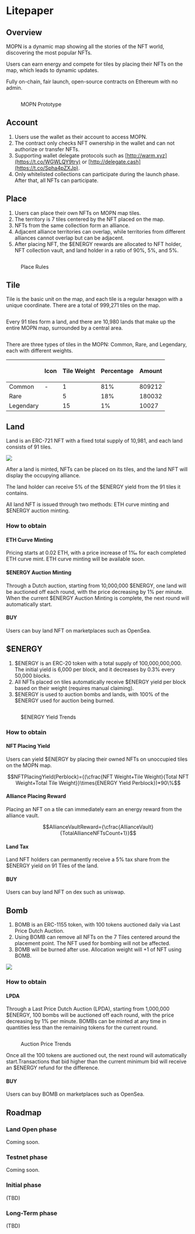 # Litepaper

## Overview

MOPN is a dynamic map showing all the stories of the NFT world, discovering the most popular NFTs.

Users can earn energy and compete for tiles by placing their NFTs on the map, which leads to dynamic updates.

Fully on-chain, fair launch, open-source contracts on Ethereum with no admin.

<figure><img src=".gitbook/assets/image (5).png" alt=""><figcaption><p>MOPN Prototype</p></figcaption></figure>

## Account

1. Users use the wallet as their account to access MOPN.
2. The contract only checks NFT ownership in the wallet and can not authorize or transfer NFTs.
3. Supporting wallet delegate protocols such as [http://warm.xyz](https://t.co/WGWLQY9try) or [http://delegate.cash](https://t.co/Spha4pZXJp).
4. Only whitelisted collections can participate during the launch phase. After that, all NFTs can participate.

## Place

1. Users can place their own NFTs on MOPN map tiles.
2. The territory is 7 tiles centered by the NFT placed on the map.
3. NFTs from the same collection form an alliance.
4. Adjacent alliance territories can overlap, while territories from different alliances cannot overlap but can be adjacent.
5. After placing NFT, the $ENERGY rewards are allocated to NFT holder, NFT collection vault, and land holder in a ratio of 90%, 5%, and 5%.

<figure><img src=".gitbook/assets/place.png" alt=""><figcaption><p>Place Rules</p></figcaption></figure>

## Tile

Tile is the basic unit on the map, and each tile is a regular hexagon with a unique coordinate. There are a total of 999,271 tiles on the map.

<img src=".gitbook/assets/image (7).png" alt="" data-size="original">

Every 91 tiles form a land, and there are 10,980 lands that make up the entire MOPN map, surrounded by a central area.

<figure><img src=".gitbook/assets/image (1).png" alt=""><figcaption></figcaption></figure>

There are three types of tiles in the MOPN: Common, Rare, and Legendary, each with different weights.

| <p><br></p> | Icon                                                                                                                                                                                                                                                                               | Tile Weight | Percentage | Amount |
| ----------- | ---------------------------------------------------------------------------------------------------------------------------------------------------------------------------------------------------------------------------------------------------------------------------------- | ----------- | ---------- | ------ |
| Common      | -                                                                                                                                                                                                                                                                                  | 1           | 81%        | 809212 |
| Rare        | <img src="https://loopeer.feishu.cn/space/api/box/stream/download/asynccode/?code=MDhkYTUyM2EzOGRlZDJmOGNlYmRiM2U0ODNjNDI4NzFfQjRwQmZrNzQ2UlJGOGpaZ2MybDRnRlh5VFFqNFVXckFfVG9rZW46Ym94Y240OHlraTZVRkhIOXZIUGRrRVk5Qm1oXzE2Nzc0NjgxMzQ6MTY3NzQ3MTczNF9WNA" alt="" data-size="line"> | 5           | 18%        | 180032 |
| Legendary   | <img src="https://loopeer.feishu.cn/space/api/box/stream/download/asynccode/?code=MGY5Mzg5MTQyZmNkODYzY2EzYzVjNWQyYTdmYTMyOTJfSUVOaldtZkJOc3FvU0tlZVRoUmdabzVpVzVDM3hSdDNfVG9rZW46Ym94Y253OGJ2V1BhMXNKOW5TaFNqdU15MUliXzE2Nzc0NjgxNDk6MTY3NzQ3MTc0OV9WNA" alt="" data-size="line"> | 15          | 1%         | 10027  |

## Land

Land is an ERC-721 NFT with a fixed total supply of 10,981, and each land consists of 91 tiles.

![](<.gitbook/assets/image (4).png>)

After a land is minted, NFTs can be placed on its tiles, and the land NFT will display the occupying alliance.

The land holder can receive 5% of the $ENERGY yield from the 91 tiles it contains.

All land NFT is issued through two methods: ETH curve minting and $ENERGY auction minting.

### How to obtain

#### ETH Curve Minting

Pricing starts at 0.02 ETH, with a price increase of 1‰ for each completed ETH curve mint. ETH curve minting will be available soon.

#### $ENERGY Auction Minting

Through a Dutch auction, starting from 10,000,000 $ENERGY, one land will be auctioned off each round, with the price decreasing by 1% per minute. When the current $ENERGY Auction Minting is complete, the next round will automatically start.

#### BUY

Users can buy land NFT on marketplaces such as OpenSea.

## $ENERGY

1. $ENERGY is an ERC-20 token with a total supply of 100,000,000,000. The initial yield is 6,000 per block, and it decreases by 0.3% every 50,000 blocks.
2. All NFTs placed on tiles automatically receive $ENERGY yield per block based on their weight (requires manual claiming).
3. $ENERGY is used to auction bombs and lands, with 100% of the $ENERGY used for auction being burned.

<figure><img src=".gitbook/assets/image (8).png" alt=""><figcaption><p>$ENERGY Yield Trends</p></figcaption></figure>

### How to obtain

#### NFT Placing Yield

Users can yield $ENERGY by placing their owned NFTs on unoccupied tiles on the MOPN map.

$$NFTPlacingYield(Perblock)={(\cfrac{NFT Weight+Tile Weight}{Total NFT Weight+Total Tile Weight}}\times{ENERGY Yield Perblock})*90\%$$

#### Alliance Placing Reward

Placing an NFT on a tile can immediately earn an energy reward from the alliance vault.

$$AllianceVaultReward={\cfrac{AllianceVault}{TotalAllianceNFTsCount+1}}$$

#### Land Tax

Land NFT holders can permanently receive a 5% tax share from the $ENERGY yield on 91 Tiles of the land.

#### BUY

Users can buy land NFT on dex such as uniswap.

## Bomb

1. BOMB is an ERC-1155 token, with 100 tokens auctioned daily via Last Price Dutch Auction.
2. Using BOMB can remove all NFTs on the 7 Tiles centered around the placement point. The NFT used for bombing will not be affected.
3. BOMB will be burned after use. Allocation weight will +1 of NFT using BOMB.

![](<.gitbook/assets/image (6).png>)

### How to obtain

#### LPDA

Through a Last Price Dutch Auction (LPDA), starting from 1,000,000 $ENERGY, 100 bombs will be auctioned off each round, with the price decreasing by 1% per minute. BOMBs can be minted at any time in quantities less than the remaining tokens for the current round.

<figure><img src=".gitbook/assets/image.png" alt=""><figcaption><p>Auction Price Trends</p></figcaption></figure>

Once all the 100 tokens are auctioned out, the next round will automatically start.Transactions that bid higher than the current minimum bid will receive an $ENERGY refund for the difference.

#### BUY

Users can buy BOMB on marketplaces such as OpenSea.

## Roadmap

### Land Open phase

Coming soon.

### Testnet phase

Coming soon.

### Initial phase

(TBD)

### Long-Term phase

(TBD)
